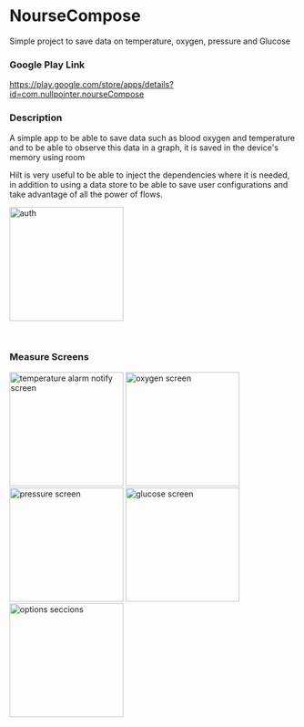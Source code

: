 # NourseCompose
Simple project to save data on temperature, oxygen, pressure and Glucose

### Google Play Link

https://play.google.com/store/apps/details?id=com.nullpointer.nourseCompose

### Description

<p>
  A simple app to be able to save data such as blood oxygen and temperature and to be able to observe this data in a graph, it is saved in the device's memory using room
</p>

<p>
  Hilt is very useful to be able to inject the dependencies where it is needed, in addition to using a data store to be able to save user configurations and take advantage of all the power of flows.
</p>



<p>
  <img src="https://i.imgur.com/ttDQkcq.png" alt="auth" width="200"/>
</p>

<br>
 
 ### Measure Screens
<p>
  <img src="https://i.imgur.com/wVOSsQm.png" alt="temperature alarm notify screen" width="200"/>
  <img src="https://i.imgur.com/lqUx6My.png" alt="oxygen screen" width="200"/>
  <img src="https://i.imgur.com/yKeJjtX.png" alt="pressure screen" width="200"/>
  <img src="https://i.imgur.com/6KHx9nU.png" alt="glucose screen" width="200"/>
  <img src="https://i.imgur.com/ubab9vI.png" alt="options seccions" width="200"/>
 </p>
